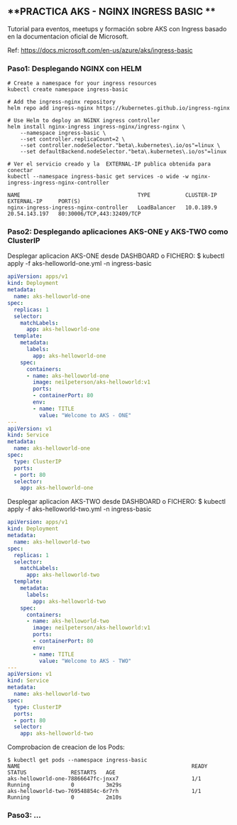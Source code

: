 **PRACTICA AKS - NGINX INGRESS BASIC **
------------------------------------------------------------------

Tutorial para eventos, meetups y formación sobre AKS con Ingress basado en la documentacion oficial de Microsoft.

Ref: https://docs.microsoft.com/en-us/azure/aks/ingress-basic


### Paso1: Desplegando NGINX con HELM 
```
# Create a namespace for your ingress resources
kubectl create namespace ingress-basic

# Add the ingress-nginx repository
helm repo add ingress-nginx https://kubernetes.github.io/ingress-nginx

# Use Helm to deploy an NGINX ingress controller
helm install nginx-ingress ingress-nginx/ingress-nginx \
    --namespace ingress-basic \
    --set controller.replicaCount=2 \
    --set controller.nodeSelector."beta\.kubernetes\.io/os"=linux \
    --set defaultBackend.nodeSelector."beta\.kubernetes\.io/os"=linux
   
# Ver el servicio creado y la  EXTERNAL-IP publica obtenida para conectar
kubectl --namespace ingress-basic get services -o wide -w nginx-ingress-ingress-nginx-controller
    
NAME                                     TYPE           CLUSTER-IP   EXTERNAL-IP     PORT(S)                     
nginx-ingress-ingress-nginx-controller   LoadBalancer   10.0.189.9   20.54.143.197   80:30006/TCP,443:32409/TCP    
```


### Paso2: Desplegando aplicaciones AKS-ONE y AKS-TWO como ClusterIP

Desplegar aplicacion AKS-ONE desde DASHBOARD o FICHERO: 
$ kubectl apply -f aks-helloworld-one.yml -n ingress-basic

```yml
apiVersion: apps/v1
kind: Deployment
metadata:
  name: aks-helloworld-one  
spec:
  replicas: 1
  selector:
    matchLabels:
      app: aks-helloworld-one
  template:
    metadata:
      labels:
        app: aks-helloworld-one
    spec:
      containers:
      - name: aks-helloworld-one
        image: neilpeterson/aks-helloworld:v1
        ports:
        - containerPort: 80
        env:
        - name: TITLE
          value: "Welcome to AKS - ONE"
---
apiVersion: v1
kind: Service
metadata:
  name: aks-helloworld-one  
spec:
  type: ClusterIP
  ports:
  - port: 80
  selector:
    app: aks-helloworld-one
```


Desplegar aplicacion AKS-TWO desde DASHBOARD o FICHERO: 
$ kubectl apply -f aks-helloworld-two.yml -n ingress-basic

```yml
apiVersion: apps/v1
kind: Deployment
metadata:
  name: aks-helloworld-two  
spec:
  replicas: 1
  selector:
    matchLabels:
      app: aks-helloworld-two
  template:
    metadata:
      labels:
        app: aks-helloworld-two
    spec:
      containers:
      - name: aks-helloworld-two
        image: neilpeterson/aks-helloworld:v1
        ports:
        - containerPort: 80
        env:
        - name: TITLE
          value: "Welcome to AKS - TWO"
---
apiVersion: v1
kind: Service
metadata:
  name: aks-helloworld-two  
spec:
  type: ClusterIP
  ports:
  - port: 80
  selector:
    app: aks-helloworld-two
```

Comprobacion de creacion de los Pods:

```
$ kubectl get pods --namespace ingress-basic
NAME                                                      READY   STATUS              RESTARTS   AGE
aks-helloworld-one-78866647fc-jnxx7                       1/1     Running             0          3m29s
aks-helloworld-two-769548854c-6r7rh                       1/1     Running             0          2m10s
```

### Paso3: ...




